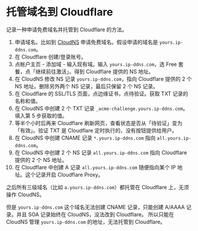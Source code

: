 # 托管域名到 Cloudflare

记录一种申请免费域名并托管到 Cloudflare 的方法。

1. 申请域名。比如到 [CloudNS](https://www.cloudns.net/) 申请免费域名。假设申请的域名是 `yours.ip-ddns.com`。
2. 在 Cloudflare 创建/登录账号。
3. 点帐户主页 - 添加域 - 输入现有域。输入 `yours.ip-ddns.com`，选 Free 套餐，点「继续前往激活」。得到 Cloudflare 提供的 NS 地址。
4. 在 CloudNS 修改 NS 记录 `yours.ip-ddns.com`，指向 Cloudflare 提供的 2 个 NS 地址。删除另外两个 NS 记录，最后只保留 2 个 NS 记录。
5. 在 Cloudflare 的 SSL/TLS 页面，点边缘证书，点待验证。获取 TXT 记录的名称和值。
6. 在 CloudNS 中创建 2 个 TXT 记录 `_acme-challenge.yours.ip-ddns.com`。填入第 5 步获取的值。
7. 等半个小时后再来 Cloudflare 刷新网页，查看状态是否从「待验证」变为「有效」。验证 TXT 是 Cloudflare 定时执行的，没有按钮提供给用户。
8. 在 CloudNS 中创建 CNAME 记录	`*.yours.ip-ddns.com` 指向 `all.yours.ip-ddns.com`。
9. 在 CloudNS 中创建 2 个 NS 记录 `all.yours.ip-ddns.com` 指向 Cloudflare 提供的 2 个 NS 地址。
10. 在 Cloudflare 中创建 A 记录 `all.yours.ip-ddns.com` 随便指向某个 IP 地址。这个记录开启 Cloudflare Proxy。

之后所有三级域名（比如 `a.yours.ip-ddns.com`）都托管在 Cloudflare 上，无须操作 CloudNS。

但是 `yours.ip-ddns.com` 这个域名无法创建 CNAME 记录，只能创建 A/AAAA 记录。并且 SOA 记录始终在 CloudNS，没法改到 Cloudflare。
所以只能在 CloudNS 管理 `yours.ip-ddns.com` 的地址，无法托管到 Cloudflare。
